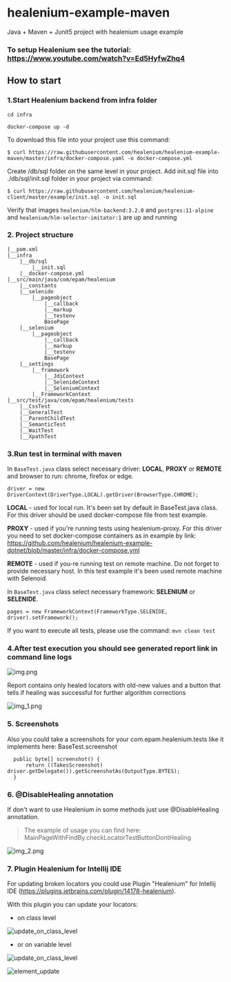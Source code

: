 # healenium-example-maven
Java + Maven + Junit5 project with healenium usage example 

### To setup Healenium see the tutorial: https://www.youtube.com/watch?v=Ed5HyfwZhq4

## How to start
### 1.Start Healenium backend from infra folder

```cd infra```

```docker-compose up -d```

To download this file into your project use this command:

```$ curl https://raw.githubusercontent.com/healenium/healenium-example-maven/master/infra/docker-compose.yaml -o docker-compose.yml```

Create /db/sql folder on the same level in your project. Add init.sql file into ./db/sql/init.sql folder in your project via command:

```$ curl https://raw.githubusercontent.com/healenium/healenium-client/master/example/init.sql -o init.sql```

Verify that images ```healenium/hlm-backend:3.2.0``` and ```postgres:11-alpine```  and ```healenium/hlm-selector-imitator:1``` are up and running

### 2. Project structure
```
|__pom.xml
|__infra
    |__db/sql
        |__init.sql
    |__docker-compose.yml
|__src/main/java/com/epam/healenium
    |__constants
    |__selenide
        |__pageobject
            |__callback
            |__markup
            |__testenv
            BasePage
    |__selenium
        |__pageobject
            |__callback
            |__markup
            |__testenv
            BasePage
    |__settings
        |__framework
            |__JdiContext
            |__SelenideContext
            |__SeleniumContext
        |__FrameworkContext
|__src/test/java/com/epam/healenium/tests
    |__CssTest
    |__GeneralTest
    |__ParentChildTest
    |__SemanticTest
    |__WaitTest
    |__XpathTest
``` 
			   
### 3.Run test in terminal with maven

In ```BaseTest.java``` class select necessary driver: **LOCAL**, **PROXY** or **REMOTE** and browser to run: chrome, firefox or edge.

```driver = new DriverContext(DriverType.LOCAL).getDriver(BrowserType.CHROME);```

**LOCAL** - used for local run. It's been set by default in BaseTest.java class. For this driver should be used docker-compose file from test example.

**PROXY** - used if you're running tests using healenium-proxy. For this driver you need to set docker-compose containers as in example by link:
https://github.com/healenium/healenium-example-dotnet/blob/master/infra/docker-compose.yml

**REMOTE** - used if you-re running test on remote machine. Do not forget to provide necessary host. In this test example it's been used remote machine with Selenoid.

In ```BaseTest.java``` class select necessary framework: **SELENIUM** or **SELENIDE**.

```pages = new FrameworkContext(FrameworkType.SELENIDE, driver).setFramework();```

If you want to execute all tests, please use the command: ```mvn clean test```
 

### 4.After test execution you should see generated report link in command line logs

![img.png](img.png)

Report contains only healed locators with old-new values and a button that tells if healing was successful for further algorithm corrections

![img_1.png](img_1.png)

### 5. Screenshots 

Also you could take a screenshots for your com.epam.healenium.tests like it implements here: BaseTest.screenshot
```
  public byte[] screenshot() {
      return ((TakesScreenshot) driver.getDelegate()).getScreenshotAs(OutputType.BYTES);
  }
```
### 6. @DisableHealing annotation

If don't want to use Healenium in some methods just use @DisableHealing annotation. 
> The example of usage you can find here: MainPageWithFindBy.checkLocatorTestButtonDontHealing 

![img_2.png](img_2.png)

### 7. Plugin Healenium for Intellij IDE

For updating broken locators you could use Plugin "Healenium" for Intellij IDE (https://plugins.jetbrains.com/plugin/14178-healenium).

With this plugin you can update your locators:
* on class level

![update_on_class_level](img_6.png)
* or on variable level

![update_on_class_level](img_5.png)

![element_update](img_4.png)

